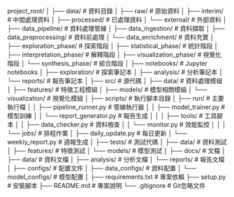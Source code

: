 project_root/
│
├── data/                          # 資料目錄
│   ├── raw/                      # 原始資料
│   ├── interim/                  # 中間處理資料
│   ├── processed/                # 已處理資料
│   └── external/                 # 外部資料
│
├── data_pipeline/                 # 資料處理管線
│   ├── data_ingestion/           # 資料擷取
│   ├── data_preprocessing/        # 資料前處理
│   └── data_enrichment/          # 資料充實
│       ├── exploration_phase/     # 探索階段
│       ├── statistical_phase/     # 統計階段
│       ├── interpretation_phase/  # 解釋階段
│       ├── visualization_phase/   # 視覺化階段
│       └── synthesis_phase/       # 綜合階段
│
├── notebooks/                     # Jupyter notebooks
│   ├── exploration/              # 探索筆記本
│   ├── analysis/                 # 分析筆記本
│   └── reports/                  # 報告筆記本
│
├── src/                          # 源代碼
│   ├── data/                     # 資料處理模組
│   ├── features/                 # 特徵工程模組
│   ├── models/                   # 模型相關模組
│   └── visualization/            # 視覺化模組
│
├── scripts/                      # 執行腳本目錄
│   ├── run/                     # 主要執行檔
│   │   ├── pipeline_runner.py   # 管線執行器
│   │   ├── model_trainer.py     # 模型訓練
│   │   └── report_generator.py  # 報告生成
│   │
│   ├── tools/                   # 工具腳本
│   │   ├── data_checker.py     # 資料檢查
│   │   └── monitor.py          # 效能監控
│   │
│   └── jobs/                    # 排程作業
│       ├── daily_update.py      # 每日更新
│       └── weekly_report.py     # 週報生成
│
├── tests/                        # 測試代碼
│   ├── data/                     # 資料測試
│   ├── features/                 # 特徵測試
│   └── models/                   # 模型測試
│
├── docs/                         # 文檔
│   ├── data/                     # 資料文檔
│   ├── analysis/                 # 分析文檔
│   └── reports/                  # 報告文檔
│
├── configs/                      # 配置文件
│   ├── data_configs/             # 資料配置
│   └── model_configs/            # 模型配置
│
├── requirements.txt              # 專案依賴
├── setup.py                      # 安裝腳本
├── README.md                     # 專案說明
└── .gitignore                   # Git忽略文件